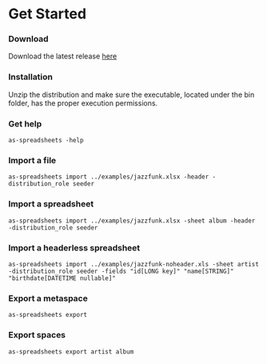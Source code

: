 # Get Started

### Download

Download the latest release [here](./download.html)

### Installation

Unzip the distribution and make sure the executable, located under the bin folder, has the proper execution permissions.

### Get help

	as-spreadsheets -help

### Import a file

	as-spreadsheets import ../examples/jazzfunk.xlsx -header -distribution_role seeder

### Import a spreadsheet

	as-spreadsheets import ../examples/jazzfunk.xlsx -sheet album -header -distribution_role seeder

### Import a headerless spreadsheet

	as-spreadsheets import ../examples/jazzfunk-noheader.xls -sheet artist -distribution_role seeder -fields "id[LONG key]" "name[STRING]" "birthdate[DATETIME nullable]"

### Export a metaspace

	as-spreadsheets export

### Export spaces

	as-spreadsheets export artist album